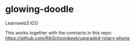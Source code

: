 # glowing-doodle
Learnweb3 ICO

This works together with the contracts in this repo: https://github.com/RikSchoonbeek/upgraded-rotary-phone
